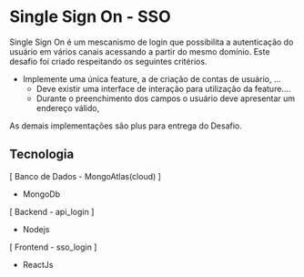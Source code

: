 # Single Sign On - SSO

Single Sign On é um mescanismo de login que possibilita a autenticação do usuário em vários canais acessando a partir do mesmo domínio.
Este desafio foi criado respeitando os seguintes critérios.

- Implemente uma única feature, a de criação de contas de usuário, ...
  - Deve existir uma interface de interação para utilização da feature....
  - Durante o preenchimento dos campos o usuário deve apresentar um endereço válido,

As demais implementações são plus para entrega do Desafio.

## Tecnologia

[ Banco de Dados - MongoAtlas(cloud) ]

- MongoDb

[ Backend - api_login ]

- Nodejs

[ Frontend - sso_login ]

- ReactJs

